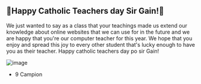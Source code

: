 
## 🥳Happy Catholic Teachers day Sir Gain!🥳

We just wanted to say as a class that your teachings made us extend our knowledge about online websites that we can use for in the future and we are happy that you're our computer teacher for this year. We hope that you enjoy and spread this joy to every other student that's lucky enough to have you as their teacher. Happy catholic teachers day po sir Gain!

![image](https://user-images.githubusercontent.com/123524119/214466703-66dc050f-7af8-46ce-9b65-713fd08d7b47.png)

- 9 Campion
